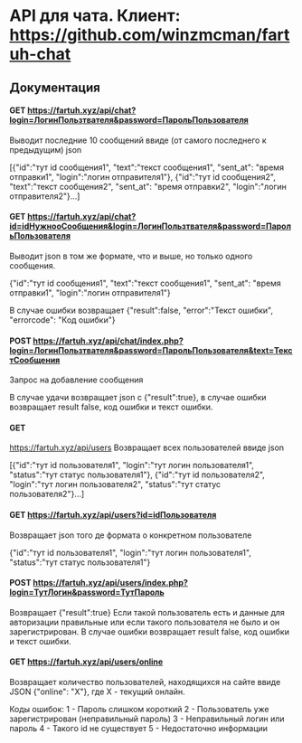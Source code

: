 # API для чата. Клиент: https://github.com/winzmcman/fartuh-chat

## Документация

#### GET https://fartuh.xyz/api/chat?login=ЛогинПользтвателя&password=ПарольПользователя
Выводит последние 10 сообщений ввиде (от самого последнего к предыдущим) json

[{"id":"тут id сообщения1", "text":"текст сообщения1", "sent_at": "время отправки1", "login":"логин отправителя1"}, {"id":"тут id сообщения2", "text":"текст сообщения2", "sent_at": "время отправки2", "login":"логин отправителя2"}...]

#### GET https://fartuh.xyz/api/chat?id=idНужнооСообщения&login=ЛогинПользтвателя&password=ПарольПользователя
Выводит json в том же формате, что и выше, но только одного сообщения.

{"id":"тут id сообщения1", "text":"текст сообщения1", "sent_at": "время отправки1", "login":"логин отправителя1"}

В случае ошибки возвращает {"result":false, "error":"Текст ошибки", "errorcode": "Код ошибки"}

#### POST https://fartuh.xyz/api/chat/index.php?login=ЛогинПользтвателя&password=ПарольПользователя&text=ТекстСообщения
Запрос на добавление сообщения

В случае удачи возвращает json с {"result":true}, в случае ошибки возвращает result false, код ошибки и текст ошибки.

#### GET
https://fartuh.xyz/api/users
Возвращает всех пользователей ввиде json

[{"id":"тут id пользователя1", "login":"тут логин пользователя1", "status":"тут статус пользователя1"}, {"id":"тут id пользователя2", "login":"тут логин пользователя2", "status":"тут статус пользователя2"}...]

#### GET https://fartuh.xyz/api/users?id=idПользователя
Возвращает json того де формата о конкретном пользователе

{"id":"тут id пользователя1", "login":"тут логин пользователя1", "status":"тут статус пользователя1"}

#### POST https://fartuh.xyz/api/users/index.php?login=ТутЛогин&password=ТутПароль

Возвращает {"result":true} Если такой пользователь есть и данные для авторизации правильные или если такого пользователя не было и он зарегистрирован. В случае ошибки возвращает result false, код ошибки и текст ошибки.

#### GET https://fartuh.xyz/api/users/online

Возвращает количество пользователей, находящихся на сайте ввиде JSON {"online": "X"}, где X - текущий онлайн.


Коды ошибок:
1 - Пароль слишком короткий
2 - Пользователь уже зарегистрирован (неправильный пароль)
3 - Неправильный логин или пароль
4 - Такого id не существует
5 - Недостаточно информации
